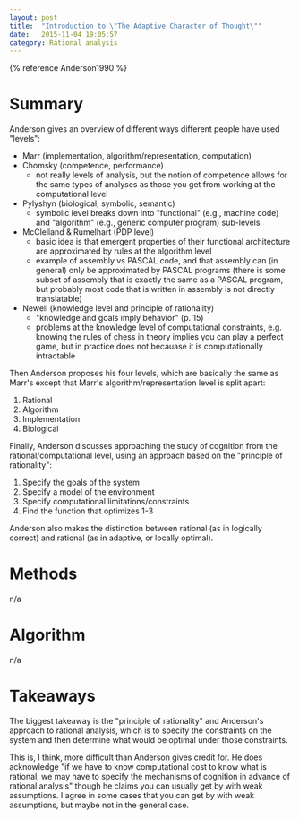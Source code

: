 ```yaml
---
layout: post
title:  "Introduction to \"The Adaptive Character of Thought\""
date:   2015-11-04 19:05:57
category: Rational analysis
---
```


{% reference Anderson1990 %}

# Summary

Anderson gives an overview of different ways different people have used "levels":

* Marr (implementation, algorithm/representation, computation)
* Chomsky (competence, performance)
    - not really levels of analysis, but the notion of competence allows for the same types of analyses as those you get from working at the computational level
* Pylyshyn (biological, symbolic, semantic)
    - symbolic level breaks down into "functional" (e.g., machine code) and "algorithm" (e.g., generic computer program) sub-levels
* McClelland & Rumelhart (PDP level)
    - basic idea is that emergent properties of their functional architecture are approximated by rules at the algorithm level
    - example of assembly vs PASCAL code, and that assembly can (in general) only be approximated by PASCAL programs (there is some subset of assembly that is exactly the same as a PASCAL program, but probably most code that is written in assembly is not directly translatable)
* Newell (knowledge level and principle of rationality)
    - "knowledge and goals imply behavior" (p. 15)
    - problems at the knowledge level of computational constraints, e.g. knowing the rules of chess in theory implies you can play a perfect game, but in practice does not becauase it is computationally intractable

Then Anderson proposes his four levels, which are basically the same as Marr's except that Marr's algorithm/representation level is split apart:

1. Rational
2. Algorithm
3. Implementation
4. Biological

Finally, Anderson discusses approaching the study of cognition from the rational/computational level, using an approach based on the "principle of rationality":

1. Specify the goals of the system
2. Specify a model of the environment
3. Specify computational limitations/constraints
4. Find the function that optimizes 1-3

Anderson also makes the distinction between rational (as in logically correct) and rational (as in adaptive, or locally optimal).

# Methods

n/a

# Algorithm

n/a

# Takeaways

The biggest takeaway is the "principle of rationality" and Anderson's approach to rational analysis, which is to specify the constraints on the system and then determine what would be optimal under those constraints.

This is, I think, more difficult than Anderson gives credit for. He does acknowledge "if we have to know computational cost to know what is rational, we may have to specify the mechanisms of cognition in advance of rational analysis" though he claims you can usually get by with weak assumptions. I agree in some cases that you can get by with weak assumptions, but maybe not in the general case.